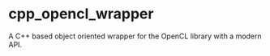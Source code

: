 cpp_opencl_wrapper
==================

A C++ based object oriented wrapper for the OpenCL library with a modern API.

